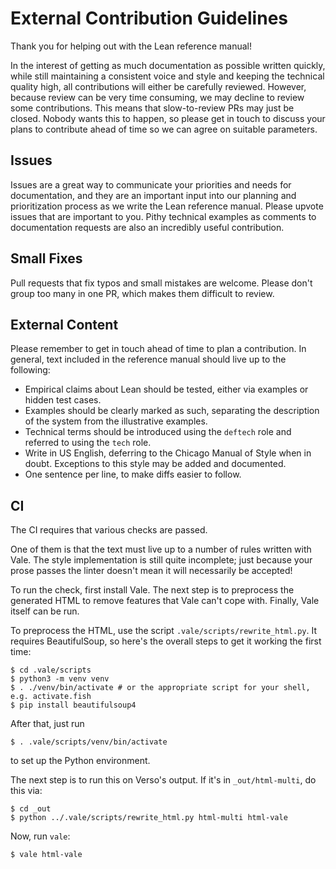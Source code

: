 # External Contribution Guidelines

Thank you for helping out with the Lean reference manual!

In the interest of getting as much documentation as possible written quickly, while still maintaining a consistent voice and style and keeping the technical quality high, all contributions will either be carefully reviewed. However, because review can be very time consuming, we may decline to review some contributions. This means that slow-to-review PRs may just be closed. Nobody wants this to happen, so please get in touch to discuss your plans to contribute ahead of time so we can agree on suitable parameters.

## Issues

Issues are a great way to communicate your priorities and needs for documentation, and they are an important input into our planning and prioritization process as we write the Lean reference manual. Please upvote issues that are important to you. Pithy technical examples as comments to documentation requests are also an incredibly useful contribution.

## Small Fixes

Pull requests that fix typos and small mistakes are welcome. Please don't group too many in one PR, which makes them difficult to review.

## External Content

Please remember to get in touch ahead of time to plan a contribution. In general, text included in the reference manual should live up to the following:
 * Empirical claims about Lean should be tested, either via examples or hidden test cases.
 * Examples should be clearly marked as such, separating the description of the system from the illustrative examples.
 * Technical terms should be introduced using the `deftech` role and referred to using the `tech` role.
 * Write in US English, deferring to the Chicago Manual of Style when in doubt. Exceptions to this style may be added and documented.
 * One sentence per line, to make diffs easier to follow.

## CI

The CI requires that various checks are passed.

One of them is that the text must live up to a number of rules written with Vale. The style implementation is still quite incomplete; just because your prose passes the linter doesn't mean it will necessarily be accepted!

To run the check, first install Vale. The next step is to preprocess the generated HTML to remove features that Vale can't cope with. Finally, Vale itself can be run.

To preprocess the HTML, use the script `.vale/scripts/rewrite_html.py`. It requires BeautifulSoup, so here's the overall steps to get it working the first time:

```
$ cd .vale/scripts
$ python3 -m venv venv
$ . ./venv/bin/activate # or the appropriate script for your shell, e.g. activate.fish
$ pip install beautifulsoup4
```
After that, just run
```
$ . .vale/scripts/venv/bin/activate
```
to set up the Python environment.

The next step is to run this on Verso's output. If it's in `_out/html-multi`, do this via:
```
$ cd _out
$ python ../.vale/scripts/rewrite_html.py html-multi html-vale
```

Now, run `vale`:
```
$ vale html-vale
```
